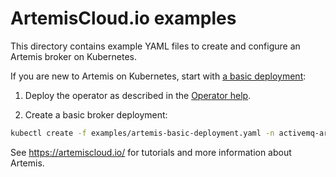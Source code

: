 # ArtemisCloud.io examples

This directory contains example YAML files to create and configure an Artemis broker on Kubernetes.

If you are new to Artemis on Kubernetes, start with [a basic deployment](./artemis-basic-deployment.yaml):


1. Deploy the operator as described in the [Operator help](https://artemiscloud.io/docs/help/operator/#deploy-the-operator).

2. Create a basic broker deployment:

```bash
kubectl create -f examples/artemis-basic-deployment.yaml -n activemq-artemis-operator
```

See https://artemiscloud.io/ for tutorials and more information about Artemis.

